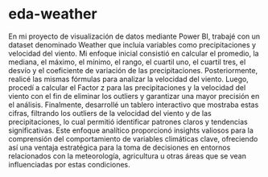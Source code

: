 # eda-weather
En mi proyecto de visualización de datos mediante Power BI, trabajé con un dataset denominado Weather que incluía variables como precipitaciones y velocidad del viento. Mi enfoque inicial consistió en calcular el promedio, la mediana, el máximo, el mínimo, el rango, el cuartil uno, el cuartil tres, el desvío y el coeficiente de variación de las precipitaciones. Posteriormente, realicé las mismas fórmulas para analizar la velocidad del viento. Luego, procedí a calcular el Factor z para las precipitaciones y la velocidad del viento con el fin de eliminar los outliers y garantizar una mayor precisión en el análisis. Finalmente, desarrollé un tablero interactivo que mostraba estas cifras, filtrando los outliers de la velocidad del viento y de las precipitaciones, lo cual permitió identificar patrones claros y tendencias significativas. Este enfoque analítico proporcionó insights valiosos para la comprensión del comportamiento de variables climáticas clave, ofreciendo así una ventaja estratégica para la toma de decisiones en entornos relacionados con la meteorología, agricultura u otras áreas que se vean influenciadas por estas condiciones. 
